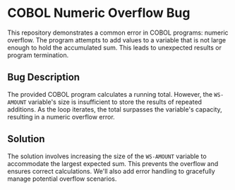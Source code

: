 # COBOL Numeric Overflow Bug
This repository demonstrates a common error in COBOL programs: numeric overflow.  The program attempts to add values to a variable that is not large enough to hold the accumulated sum. This leads to unexpected results or program termination.

## Bug Description
The provided COBOL program calculates a running total. However, the `WS-AMOUNT` variable's size is insufficient to store the results of repeated additions. As the loop iterates, the total surpasses the variable's capacity, resulting in a numeric overflow error.

## Solution
The solution involves increasing the size of the `WS-AMOUNT` variable to accommodate the largest expected sum.  This prevents the overflow and ensures correct calculations.  We'll also add error handling to gracefully manage potential overflow scenarios.